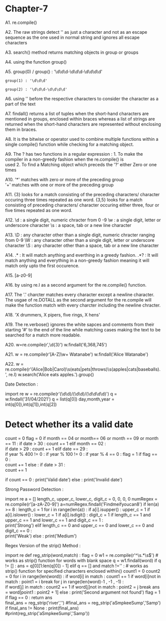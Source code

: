 # Chapter-7

A1. re.compile()

A2. The raw strings detect '\' as just a character and not as an escape sequence as the 
    one used in normal string and ignores all escape characters

A3. search() method returns matching objects in group or groups

A4. using the function group()

A5. group(0) / group() : '\d\d\d-\d\d\d-\d\d\d\d'

    group(1) : '\d\d\d'

    group(2) : '\d\d\d-\d\d\d\d' 

A6. using '\' before the respective characters to consider the character as a part 
    of the text

A7. findall() returns a list of tuples when the short-hand characters are mentioned 
    in groups, enclosed within braces whereas a list of strings are returned when the short-hand characters are represented without enclosing them in braces.

A8. It is the bitwise or operator used to combine multiple functions within a 
    single compile() function while checking for a matching object.

A9. The ? has two functions in a regular expression :
    1. To make the compiler in a non-greedy fashion when the re.compile() is     
       used
    2. To find a Matching object which preceds the '?' either Zero or one 
       times

A10. '*' matches with zero or more of the preceding group  
     '+' matches with one or more of the preceding group

A11. {3} looks for a match consisting of the preceding characters/ character 
     occuring three times repeated as one word.
     {3,5} looks for a match consisting of preceding characters/ character occuring either three, four or five times repeated as one word.

A12.  \d : a single digit, numeric chracter  from 0 -9 
      \w : a single digit, letter or underscore character
      \s : a space, tab or a new line character

A13.  \D : any character other than a single digit, numeric chracter ranging from 
           0-9
      \W : any character other than a single digit, letter or underscore character 
      \S : any character other than a space, tab or a new line character

A14. .* : It will match anything and everthing in a greedy fashion.
     .*? : It will match anything and everything in a non-greedy fashion 
          meaning it will match only upto the first occurence.

A15. [a-z0-9]   

A16. by using re.I as a second argument for the re.compile() function.

A17.  The '.' charcter matches every character except a newline character.
      The usgae  of re.DOTALL as the second argument for the re.compile will make the function match with every charcter including the newline chracter.

A18. 'X drummers, X pipers, five rings, X hens'

A19. The re.verbose() ignores the white sapces and comments from their starting '#' 
     to the end of the line while matching cases making the text to be searched for a 
     match more readable.

A20.  w=re.compile(r'\,\d{3}')
      w.findall('6,368,745')  

A21. w = re.compile(r'[A-Z]\w+ Watanabe')
     w.findall('Alice Watanabe') 

A22. w = re.compile(r'(Alice|Bob|Carol)\s(eats|pets|throws)\s(apples|cats|baseballs)\.
     ', re.I)
     w.search('Alice eats apples.').group()          

Date Detection :
 
 import re
 w = re.compile(r'(\d\d)\/(\d\d)\/(\d\d\d\d)')
 q = w.findall('31/04/2021')
 q = list(q[0])
 day,month,year = int(q[0]),int(q[1]),int(q[2])

 # Detect whether its a valid date
 count = 0
 flag = 0
 if month == 04 or month== 06 or month == 09 or month == 11 :
    if date > 30 :
        count += 1
 elif month == 02 :  
    if date > 29 :
        count += 1 
    elif date == 29 :  
        if year % 400 != 0 : 
            if year % 100 != 0 : 
                if year % 4 == 0 : 
                    flag = 1
        if flag == 0 :        
            count += 1
 else : 
    if date > 31 :        
        count += 1
        
 if count == 0 : 
    print('Valid date')
 else :
    print('Invalid date') 

Strong Password Detection  :  

 import re
 a = []
 length_c, upper_c, lower_c, digit_c = 0, 0, 0, 0
 numRegex = re.compile(r'[a-zA-Z0-9]')
 a=numRegex.findall('Findmeifyoucan8')
 if len(a) >= 8 :
    length_c = 1
 for i in range(len(a)) : 
    if a[i].isupper() :
       upper_c = 1
    if a[i].islower() :
       lower_c = 1 
    if a[i].isdigit() : 
       digit_c = 1
 if length_c == 1 and upper_c == 1 and lower_c == 1 and digit_c == 1 :   
  print('Strong')
 elif length_c == 0 and upper_c == 0 and lower_c == 0 and digit_c == 0 :  
  print('Weak')
 else : 
  print('Medium')

Regex Version of the strip() Method : 

import re
def reg_strip(word,match) :
    flag = 0 
    w1 = re.compile(r'^\s.*\s$')   # works as strip() function for words with blank space
    q = w1.findall(word)
    if q != [] :
        ans = q[0][1:len(q[0]) - 1]
    elif q == [] and match !='' : # works as strip() function for specified characters enclosed within() 
        count1 = 0
        count2 = 0
        for i in range(len(word)) :
            if word[i] in match : 
                count1 += 1
            if word[i]not in match :
                point1 = i
                break
        for j in range(len(word)-1 , -1 , -1) :   
            if word[j] in match : 
                count2 += 1
            if word[j]not in match :
                point2 = j
                break
        ans = word[point1 : point2 + 1]
    else :
        print('Second argument not found')
        flag = 1        
    if flag == 0 : 
        return ans    
final_ans = reg_strip('river','')
#final_ans = reg_strip('aSmpkeeSump','Samp')
if final_ans != None :
    print(final_ans)
    #print(reg_strip('aSmpkeeSump','Samp'))







                                     
